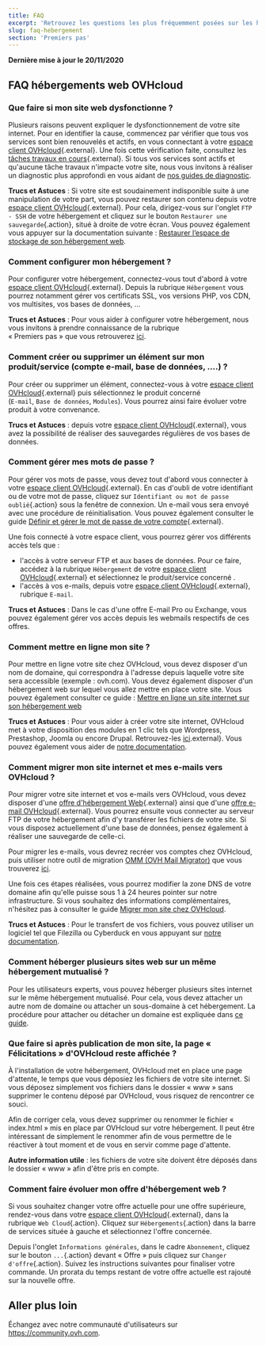 ```yaml
---
title: FAQ
excerpt: 'Retrouvez les questions les plus fréquemment posées sur les hébergements web OVHcloud'
slug: faq-hebergement
section: 'Premiers pas'
---
```


**Dernière mise à jour le 20/11/2020**

## FAQ hébergements web OVHcloud


### Que faire si mon site web dysfonctionne ? 

Plusieurs raisons peuvent expliquer le dysfonctionnement de votre site internet. Pour en identifier la cause, commencez par vérifier que tous vos services sont bien renouvelés et actifs, en vous connectant à votre [espace client OVHcloud](https://www.ovh.com/auth/?action=gotomanager){.external}. Une fois cette vérification faite, consultez les [tâches travaux en cours](http://travaux.ovh.net/){.external}. Si tous vos services sont actifs et qu'aucune tâche travaux n'impacte votre site, nous vous invitons à réaliser un diagnostic plus approfondi en vous aidant de [nos guides de diagnostic](../).

**Trucs et Astuces** : Si votre site est soudainement indisponible suite à une manipulation de votre part, vous pouvez restaurer son contenu depuis votre [espace client OVHcloud](https://www.ovh.com/auth/?action=gotomanager){.external}. Pour cela, dirigez-vous sur l'onglet `FTP - SSH` de votre hébergement et cliquez sur le bouton `Restaurer une sauvegarde`{.action}, situé à droite de votre écran. Vous pouvez également vous appuyer sur la documentation suivante : [Restaurer l’espace de stockage de son hébergement web](../restauration-ftp-filezilla-espace-client/).

### Comment configurer mon hébergement ? 

Pour configurer votre hébergement, connectez-vous tout d'abord à votre [espace client OVHcloud](https://www.ovh.com/auth/?action=gotomanager){.external}. Depuis la rubrique `Hébergement` vous pourrez notamment gérer vos certificats SSL, vos versions PHP, vos CDN, vos multisites, vos bases de données, ...

**Trucs et Astuces** : Pour vous aider à configurer votre hébergement, nous vous invitons à prendre connaissance de la rubrique <br> « Premiers pas » que vous retrouverez [ici](../).

### Comment créer ou supprimer un élément sur mon produit/service (compte e-mail, base de données, ….) ?

Pour créer ou supprimer un élément, connectez-vous à votre [espace client OVHcloud](https://www.ovh.com/auth/?action=gotomanager){.external} puis sélectionnez le produit concerné <br> (`E-mail`, `Base de données`, `Modules`). Vous pourrez ainsi faire évoluer votre produit à votre convenance.

**Trucs et Astuces** : depuis votre [espace client OVHcloud](https://www.ovh.com/auth/?action=gotomanager){.external}, vous avez la possibilité de réaliser des sauvegardes régulières de vos bases de données.

### Comment gérer mes mots de passe ? 

Pour gérer vos mots de passe, vous devez tout d'abord vous connecter à votre [espace client OVHcloud](https://www.ovh.com/auth/?action=gotomanager){.external}. En cas d'oubli de votre identifiant ou de votre mot de passe, cliquez sur `Identifiant ou mot de passe oublié`{.action} sous la fenêtre de connexion. Un e-mail vous sera envoyé avec une procédure de réinitialisation. 
Vous pouvez également consulter le guide [Définir et gérer le mot de passe de votre compte](https://docs.ovh.com/fr/customer/gerer-son-mot-de-passe/){.external}.

Une fois connecté à votre espace client, vous pourrez gérer vos différents accès tels que : 

* l'accès à votre serveur FTP et aux bases de données. Pour ce faire, accédez à la rubrique `Hébergement` de votre [espace client OVHcloud](https://www.ovh.com/auth/?action=gotomanager){.external} et sélectionnez le produit/service concerné .
* l'accès à vos e-mails, depuis votre [espace client OVHcloud](https://www.ovh.com/auth/?action=gotomanager){.external}, rubrique `E-mail`.

**Trucs et Astuces** : Dans le cas d'une offre E-mail Pro ou Exchange, vous pouvez également gérer vos accès depuis les webmails respectifs de ces offres.

### Comment mettre en ligne mon site ? 

Pour mettre en ligne votre site chez OVHcloud, vous devez disposer d'un nom de domaine, qui correspondra à l'adresse depuis laquelle votre site sera accessible (exemple : ovh.com). Vous devez également disposer d'un hébergement web sur lequel vous allez mettre en place votre site. Vous pouvez également consulter ce guide : [Mettre en ligne un site internet sur son hébergement web](../mettre-mon-site-en-ligne)

**Trucs et Astuces** : Pour vous aider à créer votre site internet, OVHcloud met à votre disposition des modules en 1 clic tels que Wordpress, Prestashop, Joomla ou encore Drupal. Retrouvez-les [ici](https://www.ovh.com/fr/hebergement-web/site/).external}. Vous pouvez également vous aider de [notre documentation](../modules-en-1-clic/).

### Comment migrer mon site internet et mes e-mails vers OVHcloud ? 

Pour migrer votre site internet et vos e-mails vers OVHcloud, vous devez disposer d'une [offre d'hébergement Web](https://www.ovh.com/fr/hebergement-web/){.external} ainsi que d'une [offre e-mail OVHcloud](https://www.ovh.com/fr/emails/){.external}. Vous pourrez ensuite vous connecter au serveur FTP de votre hébergement afin d'y transférer les fichiers de votre site. Si vous disposez actuellement d'une base de données, pensez également à réaliser une sauvegarde de celle-ci. 

Pour migrer les e-mails, vous devrez recréer vos comptes chez OVHcloud, puis utiliser notre outil de migration [OMM (OVH Mail Migrator)](https://omm.ovh.net/) que vous trouverez [ici](https://omm.ovh.net/). 

Une fois ces étapes réalisées, vous pourrez modifier la zone DNS de votre domaine afin qu'elle puisse sous 1 à 24 heures pointer sur notre infrastructure. Si vous souhaitez des informations complémentaires, n'hésitez pas à consulter le guide [Migrer mon site chez OVHcloud](../migrer-mon-site-chez-ovh/).

**Trucs et Astuces** : Pour le transfert de vos fichiers, vous pouvez utiliser un logiciel tel que Filezilla ou Cyberduck en vous appuyant sur [notre documentation](../mutualise-guide-utilisation-filezilla/).

### Comment héberger plusieurs sites web sur un même hébergement mutualisé ?

Pour les utilisateurs experts, vous pouvez héberger plusieurs sites internet sur le même hébergement mutualisé. Pour cela, vous devez attacher un autre nom de domaine ou attacher un sous-domaine à cet hébergement. La procédure pour attacher ou détacher un domaine est expliquée dans [ce guide](../multisites-configurer-un-multisite-sur-mon-hebergement-web/).

### Que faire si après publication de mon site, la page « Félicitations » d'OVHcloud reste affichée ?

À l'installation de votre hébergement, OVHcloud met en place une page d'attente, le temps que vous déposiez les fichiers de votre site internet. Si vous déposez simplement vos fichiers dans le dossier « www » sans supprimer le contenu déposé par OVHcloud, vous risquez de rencontrer ce souci. 

Afin de corriger cela, vous devez supprimer ou renommer le fichier « index.html » mis en place par OVHcloud sur votre hébergement. 
Il peut être intéressant de simplement le renommer afin de vous permettre de le réactiver à tout moment et de vous en servir comme page d'attente. 

**Autre information utile** : les fichiers de votre site doivent être déposés dans le dossier « www » afin d'être pris en compte.

### Comment faire évoluer mon offre d'hébergement web ?

Si vous souhaitez changer votre offre actuelle pour une offre supérieure, rendez-vous dans votre [espace client OVHcloud](https://www.ovh.com/auth/?action=gotomanager){.external}, dans la rubrique `Web Cloud`{.action}. Cliquez sur `Hébergements`{.action} dans la barre de services située à gauche et sélectionnez l'offre concernée.

Depuis l'onglet `Informations générales`, dans le cadre `Abonnement`, cliquez sur le bouton `...`{.action} devant « Offre » puis cliquez sur  `Changer d'offre`{.action}. Suivez les instructions suivantes pour finaliser votre commande. Un prorata du temps restant de votre offre actuelle est rajouté sur la nouvelle offre.


## Aller plus loin

Échangez avec notre communauté d'utilisateurs sur <https://community.ovh.com>.

